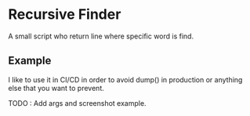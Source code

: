 # Recursive Finder

A small script who return line where specific word is find.

## Example 

I like to use it in CI/CD in order to avoid dump() in production or anything else that you want to prevent.

TODO : Add args and screenshot example.

